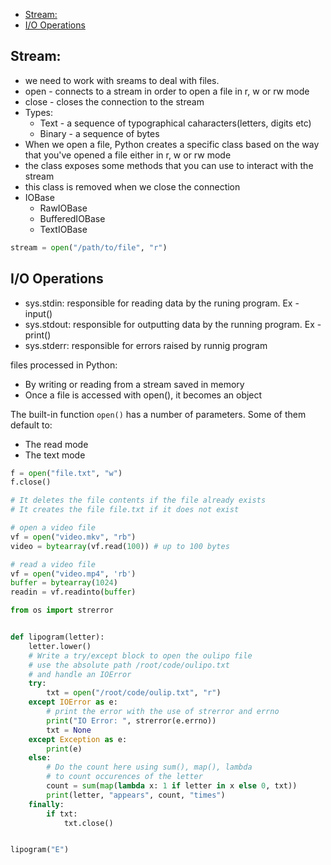 - [Stream:](#stream)
- [I/O Operations](#io-operations)

## Stream:

- we need to work with sreams to deal with files.
- open - connects to a stream in order to open a file in r, w or rw mode
- close - closes the connection to the stream
- Types:
  - Text - a sequence of typographical caharacters(letters, digits etc)
  - Binary - a sequence of bytes
- When we open a file, Python creates a specific class based on the way that you've opened a file either in r, w or rw mode
- the class exposes some methods that you can use to interact with the stream
- this class is removed when we close the connection
- IOBase
  - RawIOBase
  - BufferedIOBase
  - TextIOBase

```python
stream = open("/path/to/file", "r")
```

## I/O Operations

- sys.stdin: responsible for reading data by the runing program. Ex - input()
- sys.stdout: responsible for outputting data by the running program. Ex - print()
- sys.stderr: responsible for errors raised by runnig program

files processed in Python:

- By writing or reading from a stream saved in memory
- Once a file is accessed with open(), it becomes an object

The built-in function `open()` has a number of parameters. Some of them default to:

- The read mode
- The text mode

```python
f = open("file.txt", "w")
f.close()

# It deletes the file contents if the file already exists
# It creates the file file.txt if it does not exist
```

```python
# open a video file
vf = open("video.mkv", "rb")
video = bytearray(vf.read(100)) # up to 100 bytes

# read a video file
vf = open("video.mp4", 'rb')
buffer = bytearray(1024)
readin = vf.readinto(buffer)
```

```python
from os import strerror


def lipogram(letter):
    letter.lower()
    # Write a try/except block to open the oulipo file
    # use the absolute path /root/code/oulipo.txt
    # and handle an IOError
    try:
        txt = open("/root/code/oulip.txt", "r")
    except IOError as e:
        # print the error with the use of strerror and errno
        print("IO Error: ", strerror(e.errno))
        txt = None
    except Exception as e:
        print(e)
    else:
        # Do the count here using sum(), map(), lambda
        # to count occurences of the letter
        count = sum(map(lambda x: 1 if letter in x else 0, txt))
        print(letter, "appears", count, "times")
    finally:
        if txt:
            txt.close()


lipogram("E")
```
